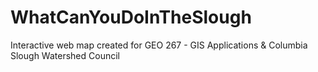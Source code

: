# WhatCanYouDoInTheSlough
Interactive web map created for GEO 267 - GIS Applications &amp; Columbia Slough Watershed Council
